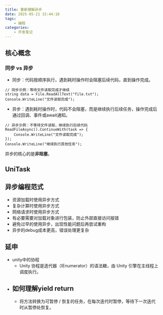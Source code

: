 ```yaml
---
title: 重新理解异步
date: 2025-05-21 15:44:18
tags:
    - 编程
categories:
    - 开发笔记
---
```

## 核心概念
### 同步 vs 异步
- 同步：代码按顺序执行，遇到耗时操作时会阻塞后续代码，直到操作完成。
~~~
// 同步示例：等待文件读取完成才继续
string data = File.ReadAllText("file.txt");
Console.WriteLine("文件读取完成");
~~~


- 异步：遇到耗时操作时，代码不会阻塞，而是继续执行后续任务，操作完成后通过回调、事件或await通知。
~~~
// 异步示例：不等待文件读取，继续执行后续代码
ReadFileAsync().ContinueWith(task => {
    Console.WriteLine("文件读取完成");
});
Console.WriteLine("继续执行其他任务");
~~~

异步的核心的是**非阻塞**。

## UniTask

## 异步编程范式
- 资源加载时使用异步方式
- 复杂计算时使用异步方式
- 网络请求时使用异步方式
- 有必要需要对加载对象进行包装，防止外部直接访问报错
- 避免过早的使用异步，出现性能问题后再尝试重构
- 异步的debug成本更高，错误处理更复杂
## 延申
- unity中的协程
  - Unity 协程是迭代器（IEnumerator）的语法糖，由 Unity 引擎在主线程上调度执行。
- 如何理解yield return
  - 
  - 将方法转换为可暂停 / 恢复的任务，在每次迭代时暂停，等待下一次迭代时从暂停处恢复。